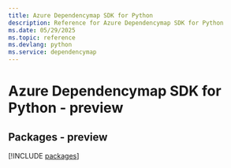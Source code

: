 ```yaml
---
title: Azure Dependencymap SDK for Python
description: Reference for Azure Dependencymap SDK for Python
ms.date: 05/29/2025
ms.topic: reference
ms.devlang: python
ms.service: dependencymap
---
```

# Azure Dependencymap SDK for Python - preview
## Packages - preview
[!INCLUDE [packages](dependencymap-index.md)]